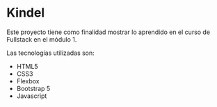 # Kindel

Este proyecto tiene como finalidad mostrar lo aprendido en el curso de Fullstack en el módulo 1.

Las tecnologías utilizadas son:

- HTML5
- CSS3
- Flexbox
- Bootstrap 5
- Javascript


